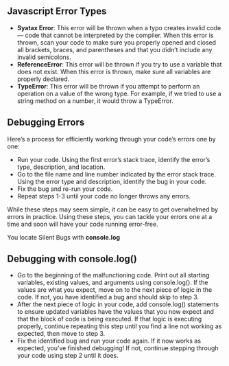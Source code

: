 ## Javascript Error Types

 - **Syatax Error**: This error will be thrown when a typo creates invalid code — code that cannot be interpreted by the compiler. When this error is thrown, scan your code to make sure you properly opened and closed all brackets, braces, and parentheses and that you didn’t include any invalid semicolons.
 - **ReferenceError**: This error will be thrown if you try to use a variable that does not exist. When this error is thrown, make sure all variables are properly declared.
 - **TypeError**: This error will be thrown if you attempt to perform an operation on a value of the wrong type. For example, if we tried to use a string method on a number, it would throw a TypeError.

## Debugging Errors
Here’s a process for efficiently working through your code’s errors one by one:

 - Run your code. Using the first error’s stack trace, identify the error’s type, description, and location.
 - Go to the file name and line number indicated by the error stack trace. Using the error type and description, identify the bug in your code.
 - Fix the bug and re-run your code.
 - Repeat steps 1-3 until your code no longer throws any errors.

While these steps may seem simple, it can be easy to get overwhelmed by errors in practice. Using these steps, you can tackle your errors one at a time and soon will have your code running error-free.

You locate Silent Bugs with **console.log**

## Debugging with console.log()

 - Go to the beginning of the malfunctioning code. Print out all starting variables, existing values, and arguments using console.log(). If the values are what you expect, move on to the next piece of logic in the code. If not, you have identified a bug and should skip to step 3.
 - After the next piece of logic in your code, add console.log() statements to ensure updated variables have the values that you now expect and that the block of code is being executed. If that logic is executing properly, continue repeating this step until you find a line not working as expected, then move to step 3.
 - Fix the identified bug and run your code again. If it now works as expected, you’ve finished debugging! If not, continue stepping through your code using step 2 until it does.